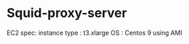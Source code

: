 # Squid-proxy-server
EC2 spec:
        instance type : t3.xlarge
        OS : Centos 9 using AMI
        
